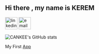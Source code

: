 ## Hi there , my name is KEREM


  

 
[<img src='https://cdn.jsdelivr.net/npm/simple-icons@3.0.1/icons/linkedin.svg' alt='linkedin' height='40'>](https://www.linkedin.com/in/kerem-bas/) [<img src='https://cdn.jsdelivr.net/npm/simple-icons@3.0.1/icons/icloud.svg' alt='email' height='40'>](mailto:kerembas2000@gmail.com) 


![CANKEE's GitHub stats](https://github-readme-stats.vercel.app/api?username=KEREM-BAS&show_icons=true&theme=transparent)



My First [App](https://play.google.com/store/apps/details?id=flutterai.cankee&hl=en&gl=US)
